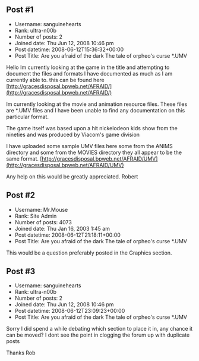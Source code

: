 ## Post #1
- Username: sanguinehearts
- Rank: ultra-n00b
- Number of posts: 2
- Joined date: Thu Jun 12, 2008 10:46 pm
- Post datetime: 2008-06-12T15:36:32+00:00
- Post Title: Are you afraid of the dark The tale of orpheo's curse *.UMV

Hello Im currently looking at the game in the title and attempting to document the files and formats
I have documented as much as I am currently able to. this can be found here
[http://gracesdisposal.bpweb.net/AFRAID/](http://gracesdisposal.bpweb.net/AFRAID/)

Im currently looking at the movie and animation resource files. These files are *.UMV files and I have been unable to find any documentation on this particular format. 

The game itself was based upon a hit nickelodeon kids show from the nineties and was produced by Viacom's game division

I have uploaded some sample UMV files here some from the ANIMS directory and some from the MOVIES directory
they all appear to be the same format.
[http://gracesdisposal.bpweb.net/AFRAID/UMV](http://gracesdisposal.bpweb.net/AFRAID/UMV)


Any help on this would be greatly appreciated.
Robert
## Post #2
- Username: Mr.Mouse
- Rank: Site Admin
- Number of posts: 4073
- Joined date: Thu Jan 16, 2003 1:45 am
- Post datetime: 2008-06-12T21:18:11+00:00
- Post Title: Are you afraid of the dark The tale of orpheo's curse *.UMV

This would be a question preferably posted in the Graphics section.
## Post #3
- Username: sanguinehearts
- Rank: ultra-n00b
- Number of posts: 2
- Joined date: Thu Jun 12, 2008 10:46 pm
- Post datetime: 2008-06-12T23:09:23+00:00
- Post Title: Are you afraid of the dark The tale of orpheo's curse *.UMV

Sorry I did spend a while debating which section to place it in, any chance it can be moved? I dont see the point in clogging the forum up with duplicate posts

Thanks 
Rob

